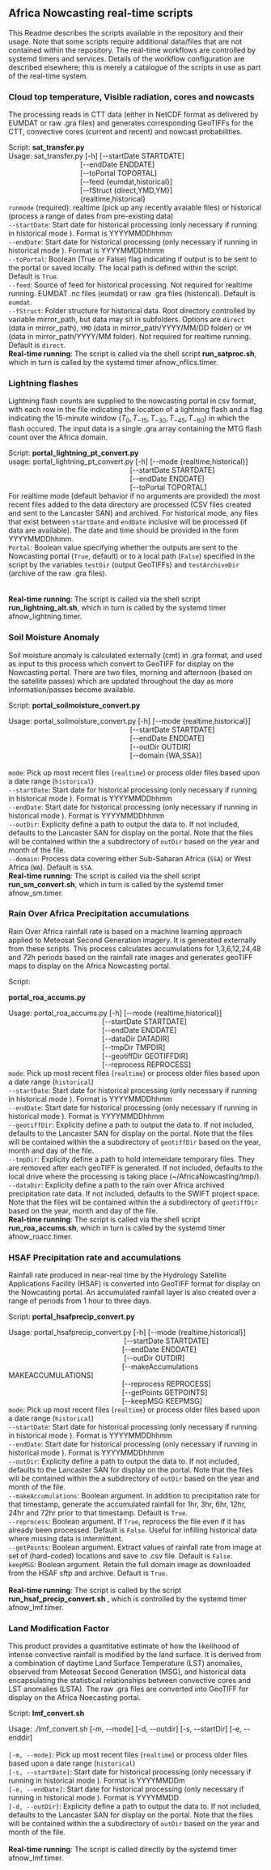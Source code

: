 ## Africa Nowcasting real-time scripts

This Readme describes the scripts available in the repository and their usage. Note that some scripts require additional data/files that are not contained within the repository. The real-time workflows are controlled by systemd timers and services. Details of the workflow configuration are described elsewhere; this is merely a catalogue of the scripts in use as part of the real-time system. 

### Cloud top temperature, Visible radiation, cores and nowcasts

The processing reads in CTT data (either in NetCDF format as delivered by EUMDAT or raw .gra files) and generates corresponding GeoTIFFs for the CTT, convective cores (current and recent) and nowcast probabilities. 

Script: **sat_transfer.py** <br />
Usage: sat_transfer.py [-h] [--startDate STARTDATE]<br />
&nbsp;&nbsp;&nbsp;&nbsp;&nbsp;&nbsp;&nbsp;&nbsp;&nbsp;&nbsp;&nbsp;&nbsp;&nbsp;&nbsp;&nbsp;&nbsp;&nbsp;&nbsp;&nbsp;&nbsp;&nbsp;&nbsp;&nbsp;&nbsp;&nbsp;&nbsp;&nbsp;&nbsp;&nbsp;&nbsp;&nbsp;&nbsp;&nbsp;&nbsp;&nbsp; [--endDate ENDDATE]<br />
&nbsp;&nbsp;&nbsp;&nbsp;&nbsp;&nbsp;&nbsp;&nbsp;&nbsp;&nbsp;&nbsp;&nbsp;&nbsp;&nbsp;&nbsp;&nbsp;&nbsp;&nbsp;&nbsp;&nbsp;&nbsp;&nbsp;&nbsp;&nbsp;&nbsp;&nbsp;&nbsp;&nbsp;&nbsp;&nbsp;&nbsp;&nbsp;&nbsp;&nbsp;&nbsp; 
                       [--toPortal TOPORTAL]<br />
&nbsp;&nbsp;&nbsp;&nbsp;&nbsp;&nbsp;&nbsp;&nbsp;&nbsp;&nbsp;&nbsp;&nbsp;&nbsp;&nbsp;&nbsp;&nbsp;&nbsp;&nbsp;&nbsp;&nbsp;&nbsp;&nbsp;&nbsp;&nbsp;&nbsp;&nbsp;&nbsp;&nbsp;&nbsp;&nbsp;&nbsp;&nbsp;&nbsp;&nbsp;&nbsp;  [--feed {eumdat,historical}]<br />
&nbsp;&nbsp;&nbsp;&nbsp;&nbsp;&nbsp;&nbsp;&nbsp;&nbsp;&nbsp;&nbsp;&nbsp;&nbsp;&nbsp;&nbsp;&nbsp;&nbsp;&nbsp;&nbsp;&nbsp;&nbsp;&nbsp;&nbsp;&nbsp;&nbsp;&nbsp;&nbsp;&nbsp;&nbsp;&nbsp;&nbsp;&nbsp;&nbsp;&nbsp;&nbsp; 
                       [--fStruct {direct,YMD,YM}]<br />
&nbsp;&nbsp;&nbsp;&nbsp;&nbsp;&nbsp;&nbsp;&nbsp;&nbsp;&nbsp;&nbsp;&nbsp;&nbsp;&nbsp;&nbsp;&nbsp;&nbsp;&nbsp;&nbsp;&nbsp;&nbsp;&nbsp;&nbsp;&nbsp;&nbsp;&nbsp;&nbsp;&nbsp;&nbsp;&nbsp;&nbsp;&nbsp;&nbsp;&nbsp;&nbsp; 
                       {realtime,historical}<br />
`runmode` (required): realtime (pick up any recently avaiable files) or historical (process a range of dates from pre-existing data)<br />
`--startDate`: Start date for historical processing (only necessary if running in historical mode ). Format is  YYYYMMDDhhmm<br />
`--endDate`: Start date for historical processing (only necessary if running in historical mode ). Format is YYYYMMDDhhmm<br />
`--toPortal`: Boolean (True or False) flag indicating if output is to be sent to the portal or saved locally. The local path is defined within the script. Default is `True`.<br />
`--feed`: Source of feed for historical processing. Not required for realtime running. EUMDAT .nc files (eumdat) or raw .gra files (historical). Default is `eumdat`.<br />
`--fStruct`: Folder structure for historical data. Root directory controlled by variable mirror_path, but data may sit in subfolders. Options are `direct` (data in mirror_path), `YMD` (data in mirror_path/YYYY/MM/DD folder) or `YM` (data in mirror_path/YYYY/MM folder). Not required for realtime running. Default is `direct`.<br />
**Real-time running**: The script is called via the shell script **run_satproc.sh**, which in turn is called by the systemd timer afnow_nflics.timer.


### Lightning flashes

Lightning flash counts are supplied to the nowcasting portal in csv format, with each row in the file indicating the location of a lightning flash and a flag indicating the 15-minute window ($T_0, T_{-15}, T_{-30}, T_{-45}, T_{-60}$) in which the flash occured. The input data is a single .gra array containing the MTG flash count over the Africa domain. 

Script: **portal_lightning_pt_convert.py** <br />
usage: portal_lightning_pt_convert.py [-h] [--mode {realtime,historical}]<br />
&nbsp;&nbsp;&nbsp;&nbsp;&nbsp;&nbsp;&nbsp;&nbsp;&nbsp;&nbsp;&nbsp;&nbsp;&nbsp;&nbsp;&nbsp;&nbsp;&nbsp;&nbsp;&nbsp;&nbsp;&nbsp;&nbsp;&nbsp;&nbsp;&nbsp;&nbsp;&nbsp;&nbsp;&nbsp;&nbsp;&nbsp;&nbsp;&nbsp;&nbsp;&nbsp;&nbsp;&nbsp;&nbsp;&nbsp;&nbsp;&nbsp;&nbsp;&nbsp;&nbsp;&nbsp;&nbsp;&nbsp;&nbsp;&nbsp;&nbsp;&nbsp;&nbsp;&nbsp;&nbsp;&nbsp;&nbsp;&nbsp;&nbsp;&nbsp;&nbsp;&nbsp;[--startDate STARTDATE]<br />
&nbsp;&nbsp;&nbsp;&nbsp;&nbsp;&nbsp;&nbsp;&nbsp;&nbsp;&nbsp;&nbsp;&nbsp;&nbsp;&nbsp;&nbsp;&nbsp;&nbsp;&nbsp;&nbsp;&nbsp;&nbsp;&nbsp;&nbsp;&nbsp;&nbsp;&nbsp;&nbsp;&nbsp;&nbsp;&nbsp;&nbsp;&nbsp;&nbsp;&nbsp;&nbsp;&nbsp;&nbsp;&nbsp;&nbsp;&nbsp;&nbsp;&nbsp;&nbsp;&nbsp;&nbsp;&nbsp;&nbsp;&nbsp;&nbsp;&nbsp;&nbsp;&nbsp;&nbsp;&nbsp;&nbsp;&nbsp;&nbsp;&nbsp;&nbsp;&nbsp;
                                      [--endDate ENDDATE]<br />
&nbsp;&nbsp;&nbsp;&nbsp;&nbsp;&nbsp;&nbsp;&nbsp;&nbsp;&nbsp;&nbsp;&nbsp;&nbsp;&nbsp;&nbsp;&nbsp;&nbsp;&nbsp;&nbsp;&nbsp;&nbsp;&nbsp;&nbsp;&nbsp;&nbsp;&nbsp;&nbsp;&nbsp;&nbsp;&nbsp;&nbsp;&nbsp;&nbsp;&nbsp;&nbsp;&nbsp;&nbsp;&nbsp;&nbsp;&nbsp;&nbsp;&nbsp;&nbsp;&nbsp;&nbsp;&nbsp;&nbsp;&nbsp;&nbsp;&nbsp;&nbsp;&nbsp;&nbsp;&nbsp;&nbsp;&nbsp;&nbsp;&nbsp;&nbsp;&nbsp;
                                      [--toPortal TOPORTAL]<br />
For realtime mode (default behavior if no arguments are provided) the most recent files added to the data directory are processed (CSV files created and sent to the Lancaster SAN) and archived. For historical mode, any files that exist between `startDate` and `endDate` inclusive will be processed (if data are available). The date and time should be provided in the form YYYYMMDDhhmm. <br />
`Portal`: Boolean value specifying whether the outputs are sent to the Nowcasting portal (`True`, default) or to a local path (`False`) specified in the script by the variables `testDir` (output GeoTIFFs) and `testArchiveDir` (archive of the raw .gra files). <br />
<br /><br />
**Real-time running**: The script is called via the shell script **run_lightning_alt.sh**, which in turn is called by the systemd timer afnow_lightning.timer.

### Soil Moisture Anomaly

Soil moisture anomaly is calculated externally (cmt) in .gra format, and used as input to this process which convert to GeoTIFF for display on the Nowcasting portal. There are two files, morning and afternoon (based on the satellite passes) which are updated throughout the day as more information/passes become available. 

Script: **portal_soilmoisture_convert.py**<br />

Usage:  portal_soilmoisture_convert.py [-h] [--mode {realtime,historical}]<br />&nbsp;&nbsp;&nbsp;&nbsp;&nbsp;&nbsp;&nbsp;&nbsp;&nbsp;&nbsp;&nbsp;&nbsp;&nbsp;&nbsp;&nbsp;&nbsp;&nbsp;&nbsp;&nbsp;&nbsp;&nbsp;&nbsp;&nbsp;&nbsp;&nbsp;&nbsp;&nbsp;&nbsp;&nbsp;&nbsp;&nbsp;&nbsp;&nbsp;&nbsp;&nbsp;&nbsp;&nbsp;&nbsp;&nbsp;&nbsp;&nbsp;&nbsp;&nbsp;&nbsp;&nbsp;&nbsp;&nbsp;&nbsp;&nbsp;&nbsp;&nbsp;&nbsp;&nbsp;&nbsp;&nbsp;&nbsp;&nbsp;&nbsp;&nbsp;&nbsp;&nbsp;[--startDate STARTDATE]<br />&nbsp;&nbsp;&nbsp;&nbsp;&nbsp;&nbsp;&nbsp;&nbsp;&nbsp;&nbsp;&nbsp;&nbsp;&nbsp;&nbsp;&nbsp;&nbsp;&nbsp;&nbsp;&nbsp;&nbsp;&nbsp;&nbsp;&nbsp;&nbsp;&nbsp;&nbsp;&nbsp;&nbsp;&nbsp;&nbsp;&nbsp;&nbsp;&nbsp;&nbsp;&nbsp;&nbsp;&nbsp;&nbsp;&nbsp;&nbsp;&nbsp;&nbsp;&nbsp;&nbsp;&nbsp;&nbsp;&nbsp;&nbsp;&nbsp;&nbsp;&nbsp;&nbsp;&nbsp;&nbsp;&nbsp;&nbsp;&nbsp;&nbsp;&nbsp;&nbsp;&nbsp;[--endDate ENDDATE]<br />&nbsp;&nbsp;&nbsp;&nbsp;&nbsp;&nbsp;&nbsp;&nbsp;&nbsp;&nbsp;&nbsp;&nbsp;&nbsp;&nbsp;&nbsp;&nbsp;&nbsp;&nbsp;&nbsp;&nbsp;&nbsp;&nbsp;&nbsp;&nbsp;&nbsp;&nbsp;&nbsp;&nbsp;&nbsp;&nbsp;&nbsp;&nbsp;&nbsp;&nbsp;&nbsp;&nbsp;&nbsp;&nbsp;&nbsp;&nbsp;&nbsp;&nbsp;&nbsp;&nbsp;&nbsp;&nbsp;&nbsp;&nbsp;&nbsp;&nbsp;&nbsp;&nbsp;&nbsp;&nbsp;&nbsp;&nbsp;&nbsp;&nbsp;&nbsp;&nbsp;&nbsp;[--outDir OUTDIR]<br />&nbsp;&nbsp;&nbsp;&nbsp;&nbsp;&nbsp;&nbsp;&nbsp;&nbsp;&nbsp;&nbsp;&nbsp;&nbsp;&nbsp;&nbsp;&nbsp;&nbsp;&nbsp;&nbsp;&nbsp;&nbsp;&nbsp;&nbsp;&nbsp;&nbsp;&nbsp;&nbsp;&nbsp;&nbsp;&nbsp;&nbsp;&nbsp;&nbsp;&nbsp;&nbsp;&nbsp;&nbsp;&nbsp;&nbsp;&nbsp;&nbsp;&nbsp;&nbsp;&nbsp;&nbsp;&nbsp;&nbsp;&nbsp;&nbsp;&nbsp;&nbsp;&nbsp;&nbsp;&nbsp;&nbsp;&nbsp;&nbsp;&nbsp;&nbsp;&nbsp;&nbsp;[--domain {WA,SSA}]<br /><br />
`mode`: Pick up most recent files (`realtime`) or process older files based upon a date range (`historical`)<br />
`--startDate`: Start date for historical processing (only necessary if running in historical mode ). Format is  YYYYMMDDhhmm<br />
`--endDate`: Start date for historical processing (only necessary if running in historical mode ). Format is YYYYMMDDhhmm<br />
`--outDir`: Explicity define a path to output the data to. If not included, defaults to the Lancaster SAN for display on the portal. Note that the files will be contained within the a subdirectory of `outDir` based on the year and month of the file. <br />
`--domain`: Process data covering either Sub-Saharan Africa (`SSA`) or West Africa (`WA`). Default is `SSA`.<br />
**Real-time running**: The script is called via the shell script **run_sm_convert.sh**, which in turn is called by the systemd timer afnow_sm.timer.

### Rain Over Africa Precipitation accumulations

Rain Over Africa rainfall rate is based on a machine learning approach applied to Meteosat Second Generation imagery. It is generated externally from these scripts. This process calculates accumulations for 1,3,6,12,24,48 and 72h periods based on the rainfall rate images and generates geoTIFF maps to display on the Africa Nowcasting portal.

Script:

**portal_roa_accums.py**<br />

Usage: portal_roa_accums.py [-h] [--mode {realtime,historical}]<br />&nbsp;&nbsp;&nbsp;&nbsp;&nbsp;&nbsp;&nbsp;&nbsp;&nbsp;&nbsp;&nbsp;&nbsp;&nbsp;&nbsp;&nbsp;&nbsp;&nbsp;&nbsp;&nbsp;&nbsp;&nbsp;&nbsp;&nbsp;&nbsp;&nbsp;&nbsp;&nbsp;&nbsp;&nbsp;&nbsp;&nbsp;&nbsp;&nbsp;&nbsp;&nbsp;&nbsp;&nbsp;&nbsp;&nbsp;&nbsp;&nbsp;&nbsp;&nbsp;&nbsp;&nbsp;&nbsp;&nbsp;[--startDate STARTDATE]<br />&nbsp;&nbsp;&nbsp;&nbsp;&nbsp;&nbsp;&nbsp;&nbsp;&nbsp;&nbsp;&nbsp;&nbsp;&nbsp;&nbsp;&nbsp;&nbsp;&nbsp;&nbsp;&nbsp;&nbsp;&nbsp;&nbsp;&nbsp;&nbsp;&nbsp;&nbsp;&nbsp;&nbsp;&nbsp;&nbsp;&nbsp;&nbsp;&nbsp;&nbsp;&nbsp;&nbsp;&nbsp;&nbsp;&nbsp;&nbsp;&nbsp;&nbsp;&nbsp;&nbsp;&nbsp;&nbsp;&nbsp;[--endDate ENDDATE]<br />&nbsp;&nbsp;&nbsp;&nbsp;&nbsp;&nbsp;&nbsp;&nbsp;&nbsp;&nbsp;&nbsp;&nbsp;&nbsp;&nbsp;&nbsp;&nbsp;&nbsp;&nbsp;&nbsp;&nbsp;&nbsp;&nbsp;&nbsp;&nbsp;&nbsp;&nbsp;&nbsp;&nbsp;&nbsp;&nbsp;&nbsp;&nbsp;&nbsp;&nbsp;&nbsp;&nbsp;&nbsp;&nbsp;&nbsp;&nbsp;&nbsp;&nbsp;&nbsp;&nbsp;&nbsp;&nbsp;
[--dataDir DATADIR]<br />&nbsp;&nbsp;&nbsp;&nbsp;&nbsp;&nbsp;&nbsp;&nbsp;&nbsp;&nbsp;&nbsp;&nbsp;&nbsp;&nbsp;&nbsp;&nbsp;&nbsp;&nbsp;&nbsp;&nbsp;&nbsp;&nbsp;&nbsp;&nbsp;&nbsp;&nbsp;&nbsp;&nbsp;&nbsp;&nbsp;&nbsp;&nbsp;&nbsp;&nbsp;&nbsp;&nbsp;&nbsp;&nbsp;&nbsp;&nbsp;&nbsp;&nbsp;&nbsp;&nbsp;&nbsp;&nbsp;&nbsp;[--tmpDir TMPDIR]<br />&nbsp;&nbsp;&nbsp;&nbsp;&nbsp;&nbsp;&nbsp;&nbsp;&nbsp;&nbsp;&nbsp;&nbsp;&nbsp;&nbsp;&nbsp;&nbsp;&nbsp;&nbsp;&nbsp;&nbsp;&nbsp;&nbsp;&nbsp;&nbsp;&nbsp;&nbsp;&nbsp;&nbsp;&nbsp;&nbsp;&nbsp;&nbsp;&nbsp;&nbsp;&nbsp;&nbsp;&nbsp;&nbsp;&nbsp;&nbsp;&nbsp;&nbsp;&nbsp;&nbsp;&nbsp;&nbsp;&nbsp;[--geotiffDir GEOTIFFDIR]<br />&nbsp;&nbsp;&nbsp;&nbsp;&nbsp;&nbsp;&nbsp;&nbsp;&nbsp;&nbsp;&nbsp;&nbsp;&nbsp;&nbsp;&nbsp;&nbsp;&nbsp;&nbsp;&nbsp;&nbsp;&nbsp;&nbsp;&nbsp;&nbsp;&nbsp;&nbsp;&nbsp;&nbsp;&nbsp;&nbsp;&nbsp;&nbsp;&nbsp;&nbsp;&nbsp;&nbsp;&nbsp;&nbsp;&nbsp;&nbsp;&nbsp;&nbsp;&nbsp;&nbsp;&nbsp;&nbsp;&nbsp;[--reprocess REPROCESS]<br />
`mode`: Pick up most recent files (`realtime`) or process older files based upon a date range (`historical`)<br />
`--startDate`: Start date for historical processing (only necessary if running in historical mode ). Format is  YYYYMMDDhhmm<br />
`--endDate`: Start date for historical processing (only necessary if running in historical mode ). Format is YYYYMMDDhhmm<br />
`--geotiffDir`: Explicity define a path to output the data to. If not included, defaults to the Lancaster SAN for display on the portal. Note that the files will be contained within the a subdirectory of `geotiffDir` based on the year, month and day of the file. <br />
`--tmpDir`: Explicity define a path to hold intemeidate temporary files. They are removed after each geoTIFF is generated. If not included, defaults to the local drive where the processing is taking place (~/AfricaNowcasting/tmp/). <br />
`--dataDir`: Explicity define a path to the rain over Africa archived precipitation rate data. If not included, defaults to the  SWIFT project space. Note that the files will be contained within the a subdirectory of `geotiffDir` based on the year, month and day of the file. <br />
**Real-time running**: The script is called via the shell script **run_roa_accums.sh**, which in turn is called by the systemd timer afnow_roacc.timer.

### HSAF Precipitation rate and accumulations

Rainfall rate produced in near-real time by the Hydrology Satellite Applications Facility (HSAF) is converted into GeoTIFF format for display on the Nowcasting portal. An accumulated rainfall layer is also created over a range of periods from 1 hour to three days.

Script: **portal_hsafprecip_convert.py**<br />

Usage: portal_hsafprecip_convert.py [-h] [--mode {realtime,historical}]<br />&nbsp;&nbsp;&nbsp;&nbsp;&nbsp;&nbsp;&nbsp;&nbsp;&nbsp;&nbsp;&nbsp;&nbsp;&nbsp;&nbsp;&nbsp;&nbsp;&nbsp;&nbsp;&nbsp;&nbsp;&nbsp;&nbsp;&nbsp;&nbsp;&nbsp;&nbsp;&nbsp;&nbsp;&nbsp;&nbsp;&nbsp;&nbsp;&nbsp;&nbsp;&nbsp;&nbsp;&nbsp;&nbsp;&nbsp;&nbsp;&nbsp;&nbsp;&nbsp;&nbsp;&nbsp;&nbsp;&nbsp;&nbsp;&nbsp;&nbsp;&nbsp;&nbsp;&nbsp;&nbsp;&nbsp;&nbsp;&nbsp;
[--startDate STARTDATE]<br />&nbsp;&nbsp;&nbsp;&nbsp;&nbsp;&nbsp;&nbsp;&nbsp;&nbsp;&nbsp;&nbsp;&nbsp;&nbsp;&nbsp;&nbsp;&nbsp;&nbsp;&nbsp;&nbsp;&nbsp;&nbsp;&nbsp;&nbsp;&nbsp;&nbsp;&nbsp;&nbsp;&nbsp;&nbsp;&nbsp;&nbsp;&nbsp;&nbsp;&nbsp;&nbsp;&nbsp;&nbsp;&nbsp;&nbsp;&nbsp;&nbsp;&nbsp;&nbsp;&nbsp;&nbsp;&nbsp;&nbsp;&nbsp;&nbsp;&nbsp;&nbsp;&nbsp;&nbsp;&nbsp;&nbsp;&nbsp;&nbsp;[--endDate ENDDATE] <br />&nbsp;&nbsp;&nbsp;&nbsp;&nbsp;&nbsp;&nbsp;&nbsp;&nbsp;&nbsp;&nbsp;&nbsp;&nbsp;&nbsp;&nbsp;&nbsp;&nbsp;&nbsp;&nbsp;&nbsp;&nbsp;&nbsp;&nbsp;&nbsp;&nbsp;&nbsp;&nbsp;&nbsp;&nbsp;&nbsp;&nbsp;&nbsp;&nbsp;&nbsp;&nbsp;&nbsp;&nbsp;&nbsp;&nbsp;&nbsp;&nbsp;&nbsp;&nbsp;&nbsp;&nbsp;&nbsp;&nbsp;&nbsp;&nbsp;&nbsp;&nbsp;&nbsp;&nbsp;&nbsp;&nbsp;&nbsp;&nbsp;&nbsp;[--outDir OUTDIR]<br />&nbsp;&nbsp;&nbsp;&nbsp;&nbsp;&nbsp;&nbsp;&nbsp;&nbsp;&nbsp;&nbsp;&nbsp;&nbsp;&nbsp;&nbsp;&nbsp;&nbsp;&nbsp;&nbsp;&nbsp;&nbsp;&nbsp;&nbsp;&nbsp;&nbsp;&nbsp;&nbsp;&nbsp;&nbsp;&nbsp;&nbsp;&nbsp;&nbsp;&nbsp;&nbsp;&nbsp;&nbsp;&nbsp;&nbsp;&nbsp;&nbsp;&nbsp;&nbsp;&nbsp;&nbsp;&nbsp;&nbsp;&nbsp;&nbsp;&nbsp;&nbsp;&nbsp;&nbsp;&nbsp;&nbsp;&nbsp;&nbsp;[--makeAccumulations MAKEACCUMULATIONS]<br />&nbsp;&nbsp;&nbsp;&nbsp;&nbsp;&nbsp;&nbsp;&nbsp;&nbsp;&nbsp;&nbsp;&nbsp;&nbsp;&nbsp;&nbsp;&nbsp;&nbsp;&nbsp;&nbsp;&nbsp;&nbsp;&nbsp;&nbsp;&nbsp;&nbsp;&nbsp;&nbsp;&nbsp;&nbsp;&nbsp;&nbsp;&nbsp;&nbsp;&nbsp;&nbsp;&nbsp;&nbsp;&nbsp;&nbsp;&nbsp;&nbsp;&nbsp;&nbsp;&nbsp;&nbsp;&nbsp;&nbsp;&nbsp;&nbsp;&nbsp;&nbsp;&nbsp;&nbsp;&nbsp;&nbsp;&nbsp;&nbsp;[--reprocess REPROCESS]<br />&nbsp;&nbsp;&nbsp;&nbsp;&nbsp;&nbsp;&nbsp;&nbsp;&nbsp;&nbsp;&nbsp;&nbsp;&nbsp;&nbsp;&nbsp;&nbsp;&nbsp;&nbsp;&nbsp;&nbsp;&nbsp;&nbsp;&nbsp;&nbsp;&nbsp;&nbsp;&nbsp;&nbsp;&nbsp;&nbsp;&nbsp;&nbsp;&nbsp;&nbsp;&nbsp;&nbsp;&nbsp;&nbsp;&nbsp;&nbsp;&nbsp;&nbsp;&nbsp;&nbsp;&nbsp;&nbsp;&nbsp;&nbsp;&nbsp;&nbsp;&nbsp;&nbsp;&nbsp;&nbsp;&nbsp;&nbsp;&nbsp;[--getPoints GETPOINTS]<br />&nbsp;&nbsp;&nbsp;&nbsp;&nbsp;&nbsp;&nbsp;&nbsp;&nbsp;&nbsp;&nbsp;&nbsp;&nbsp;&nbsp;&nbsp;&nbsp;&nbsp;&nbsp;&nbsp;&nbsp;&nbsp;&nbsp;&nbsp;&nbsp;&nbsp;&nbsp;&nbsp;&nbsp;&nbsp;&nbsp;&nbsp;&nbsp;&nbsp;&nbsp;&nbsp;&nbsp;&nbsp;&nbsp;&nbsp;&nbsp;&nbsp;&nbsp;&nbsp;&nbsp;&nbsp;&nbsp;&nbsp;&nbsp;&nbsp;&nbsp;&nbsp;&nbsp;&nbsp;&nbsp;&nbsp;&nbsp;&nbsp;[--keepMSG KEEPMSG]<br />
`mode`: Pick up most recent files (`realtime`) or process older files based upon a date range (`historical`)<br />
`--startDate`: Start date for historical processing (only necessary if running in historical mode ). Format is  YYYYMMDDhhmm<br />
`--endDate`: Start date for historical processing (only necessary if running in historical mode ). Format is YYYYMMDDhhmm<br />
`--outDir`: Explicity define a path to output the data to. If not included, defaults to the Lancaster SAN for display on the portal. Note that the files will be contained within the a subdirectory of `outDir` based on the year and month of the file. <br />
`--makeAccumulations`: Boolean argument. In addition to precipitation rate for that timestamp, generate the accumulated rainfall for 1hr, 3hr, 6hr, 12hr, 24hr and 72hr prior to that timestamp. Default is `True`. <br />
`--reprocess`: Boolean argument. If `True`, reprocess the file even if it has already been processed. Default is `False`. Useful for infilling historical data where missing data is intermittent.<br />
`--getPoints`: Boolean argument. Extract values of rainfall rate from image at set of (hard-coded) locations and save to .csv file. Default is `False`. <br />
`keepMSG`: Boolean argument. Retain the full domain image as downloaded from the HSAF sftp and archive. Default is `True`. <br /> <br />
**Real-time running**: The script is called by the script **run_hsaf_precip_convert.sh** , which is controlled by the systemd timer afnow_lmf.timer.

### Land Modification Factor

This product provides a quantitative estimate of how the likelihood of intense convective rainfall is modified by the land surface. It is derived from a combination of daytime Land Surface Temperature (LST) anomalies, observed from Meteosat Second Generation (MSG), and historical data encapsulating the statistical relationships between convective cores and LST anomalies (LSTA). The raw .gra files are converted into GeoTIFF for display on the Africa Noecasting portal.

Script: **lmf_convert.sh** 

Usage: ./lmf_convert.sh [-m, --mode] [-d, --outdir] [-s, --startDir] [-e, --enddir]<br /><br />
`[-m, --mode]`: Pick up most recent files (`realtime`) or process older files based upon a date range (`historical`)<br />
`[-s, --startDate]`: Start date for historical processing (only necessary if running in historical mode ). Format is  YYYYMMDDm<br />
`[-e, --endDate]`: Start date for historical processing (only necessary if running in historical mode ). Format is YYYYMMDD<br />
`[-d, --outDir]`: Explicity define a path to output the data to. If not included, defaults to the Lancaster SAN for display on the portal. Note that the files will be contained within the a subdirectory of `outDir` based on the year and month of the file. <br />
<br /> 
**Real-time running**: The script is called directly by the systemd timer afnow_lmf.timer.